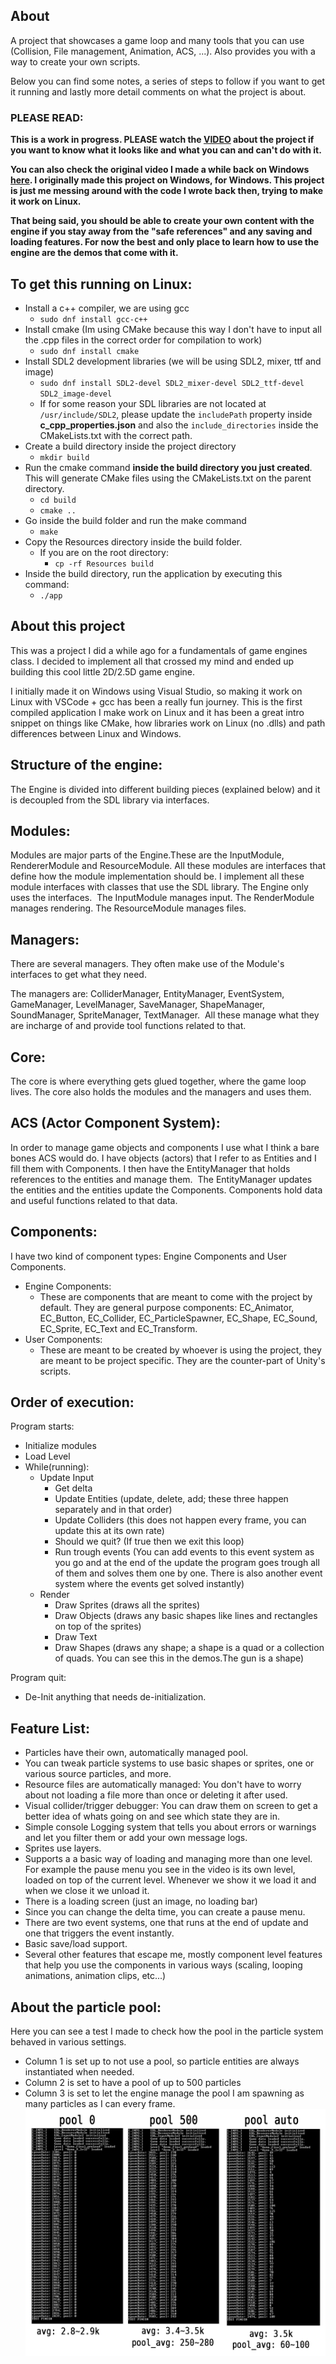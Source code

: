 ## About
A project that showcases a game loop and many tools that you can use (Collision, File management, Animation, ACS, ...). Also provides you with a way to create your own scripts.

Below you can find some notes, a series of steps to follow if you want to get it running and lastly more detail comments on what the project is about.

### PLEASE READ:

**This is a work in progress. PLEASE watch the [VIDEO](https://youtu.be/ljVjTXEBvMw) about the project if you want to know what it looks like and what you can and can't do with it.**

**You can also check the original video I made a while back on Windows [here](https://www.youtube.com/watch?v=3SOYCM9kgbw). I originally made this project on Windows, for Windows. This project is just me messing around with the code I wrote back then, trying to make it work on Linux.**

**That being said, you should be able to create your own content with the engine if you stay away from the "safe references" and any saving and loading features. For now the best and only place to learn how to use the engine are the demos that come with it.**


## To get this running on Linux:
- Install a c++ compiler, we are using gcc
    - `sudo dnf install gcc-c++`
- Install cmake (Im using CMake because this way I don't have to input all the .cpp files in the correct order for compilation to work)
    - `sudo dnf install cmake`
- Install SDL2 development libraries (we will be using SDL2, mixer, ttf and image)
    - `sudo dnf install SDL2-devel SDL2_mixer-devel SDL2_ttf-devel SDL2_image-devel`
    - If for some reason your SDL libraries are not located at `/usr/include/SDL2`, please update the `includePath` property inside **c_cpp_properties.json**  and also the `include_directories` inside the CMakeLists.txt with the correct path.
- Create a build directory inside the project directory
    - `mkdir build`
- Run the cmake command **inside the build directory you just created**. This  will generate CMake files using the CMakeLists.txt on the parent directory.
    - `cd build`
    - `cmake ..`
- Go inside the build folder and run the make command
    - `make`
- Copy the Resources directory inside the build folder.
    - If you are on the root directory:
        - `cp -rf Resources build`
- Inside the build directory, run the application by executing this command:
    - `./app`



## About this project
This was a project I did a while ago for a fundamentals of game engines class. I decided to implement all that crossed my mind and ended up building this cool little 2D/2.5D game engine.

I initially made it on Windows using Visual Studio, so making it work on Linux with VSCode + gcc has been a really fun journey. This is the first compiled application I make work on Linux and it has been a great intro snippet on things like CMake, how libraries work on Linux (no .dlls) and path differences between Linux and Windows.


## Structure of the engine:
The Engine is divided into different building pieces (explained below) and it is decoupled from the SDL library via interfaces.

## Modules:
Modules are major parts of the Engine.These are the InputModule, RendererModule and ResourceModule.
All these modules are interfaces that define how the module implementation should be. I implement all these module interfaces with classes that use the SDL library. The Engine only uses the interfaces.
‍
The InputModule manages input.
The RenderModule manages rendering.
The ResourceModule manages files.

## Managers:
There are several managers. They often make use of the Module's interfaces to get what they need.

The managers are:
ColliderManager, EntityManager, EventSystem, GameManager, LevelManager, SaveManager, ShapeManager, SoundManager, SpriteManager, TextManager.
‍
All these manage what they are incharge of and provide tool functions related to that.

## Core:
The core is where everything gets glued together, where the game loop lives.
The core also holds the modules and the managers and uses them.

## ACS (Actor Component System):
In order to manage game objects and components I use what I think a bare bones ACS would do.
I have objects (actors) that I refer to as Entities and I fill them with Components. I then have the EntityManager that holds references to the entities and manage them.
‍
The EntityManager updates the entities and the entities update the Components. Components hold data and useful functions related to that data.

## Components:
I have two kind of component types: Engine Components and User Components.

- Engine Components:
    - These are components that are meant to come with the project by default. They are general purpose components: EC_Animator, EC_Button, EC_Collider, EC_ParticleSpawner, EC_Shape, EC_Sound, EC_Sprite, EC_Text and EC_Transform.
- User Components:
    - These are meant to be created by whoever is using the project, they are meant to be project specific.
They are the counter-part of Unity's scripts.

## Order of execution:
Program starts:
- Initialize modules
- Load Level
‍
- While(running):
    - Update Input
        - Get delta
        - Update Entities (update, delete, add; these three happen separately and in that order)
        - Update Colliders (this does not happen every frame, you can update this at its own rate)
        - Should we quit? (If true then we exit this loop)
        - Run trough events (You can add events to this event system as you go and at the end of the update the program goes trough all of them and solves them one by one. There is also another event system where the events get solved instantly)
    - Render
        - Draw Sprites (draws all the sprites)
        - Draw Objects (draws any basic shapes like lines and rectangles on top of the sprites)
        - Draw Text
        - Draw Shapes (draws any shape; a shape is a quad or a collection of quads. You can see this in the demos.The gun is a shape)

Program quit:
- De-Init anything that needs de-initialization.

## Feature List:
- Particles have their own, automatically managed pool.
- You can tweak particle systems to use basic shapes or sprites, one or various source particles, and more.
- Resource files are automatically managed: You don't have to worry about not loading a file more than once or deleting it after used.
- Visual collider/trigger debugger: You can draw them on screen to get a better idea of whats going on and see which state they are in.
- Simple console Logging system that tells you about errors or warnings and let you filter them or add your own message logs.
- Sprites use layers.
- Supports a a basic way of loading and managing more than one level. For example the pause menu you see in the video is its own level, loaded on top of the current level. Whenever we show it we load it and when we close it we unload it.
- There is a loading screen (just an image, no loading bar)
- Since you can change the delta time, you can create a pause menu.
- There are two event systems, one that runs at the end of update and one that triggers the event instantly.
- Basic save/load support.
- Several other features that escape me, mostly component level features that help you use the components in various ways (scaling, looping animations, animation clips, etc...)

## About the particle pool:
Here you can see a test I made to check how the pool in the particle system behaved in various settings.
- Column 1 is set up to not use a pool, so particle entities are always instantiated when needed.
- Column 2 is set to have a pool of up to 500 particles
- Column 3 is set to let the engine manage the pool
I am spawning as many particles as I can every frame.
![Image](pool_test.png)